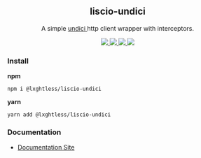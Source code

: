 <p align="center">
  <h2 align="center">liscio-undici</h2>
</p>

<p align="center">
	A simple
	<a href="https://github.com/nodejs/undici">
		undici
	</a>
	http client wrapper with interceptors.
</p>

<p align="center">
	<a href="https://www.npmjs.com/package/@lxghtless/liscio-undici">
		<img src="https://img.shields.io/npm/v/@lxghtless/liscio-undici?color=blue" />
	</a>
	<a href="https://www.typescriptlang.org/">
		<img src="https://aleen42.github.io/badges/src/javascript.svg" />
	</a>
	<a href="https://eslint.org/">
		<img src="https://aleen42.github.io/badges/src/eslint.svg" />
	</a>
	<a href="https://codecov.io/gh/lxghtless/liscio-undici">
		<img src="https://codecov.io/gh/lxghtless/liscio-undici/branch/main/graph/badge.svg?token=T7N6UWP035"/>
	</a>
</p>

### Install

**npm**

```console
npm i @lxghtless/liscio-undici
```

**yarn**

```console
yarn add @lxghtless/liscio-undici
```

### Documentation

- [Documentation Site](https://lxghtless.github.io/liscio-undici/)

